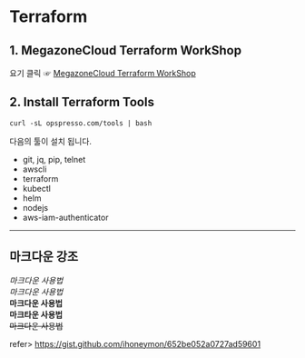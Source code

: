 Terraform
==========

## 1. MegazoneCloud Terraform WorkShop
요기 클릭 ☞ [MegazoneCloud Terraform WorkShop](https://mzcdev.github.io/terraform-workshop/ "mzc terraform link")    

## 2. Install Terraform Tools
	curl -sL opspresso.com/tools | bash

다음의 툴이 설치 됩니다.
 - git, jq, pip, telnet
 - awscli
 - terraform
 - kubectl
 - helm
 - nodejs
 - aws-iam-authenticator   


***
마크다운 강조
----------
*마크다운 사용법*   
_마크다운 사용법_   
**마크다운 사용법**   
__마크타운 사용법__   
~~마크다운 사용법~~   

refer> https://gist.github.com/ihoneymon/652be052a0727ad59601